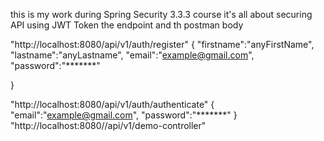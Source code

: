 this is my work during Spring Security 3.3.3 course 
it's all about securing API using JWT Token 
the endpoint and th postman body

"http://localhost:8080/api/v1/auth/register"
{
"firstname":"anyFirstName",
"lastname":"anyLastname",
"email":"example@gmail.com",
"password":"*******"

}

"http://localhost:8080/api/v1/auth/authenticate"
{
"email":"example@gmail.com",
"password":"*******"
}
"http://localhost:8080//api/v1/demo-controller"



